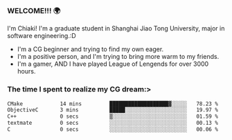 ### WELCOME!!! 🌍

I'm Chiaki! I'm a graduate student in Shanghai Jiao Tong University, major in software engineering.:D

-  I'm a CG beginner and trying to find my own eager. 
-  I'm a positive person, and I'm trying to bring more warm to my friends.
-  I'm a gamer, AND I have played League of Lengends for over 3000 hours.


### The time I spent to realize my CG dream:>
<!--START_SECTION:waka-->

```txt
CMake            14 mins         ███████████████████▓░░░░░   78.23 %
ObjectiveC       3 mins          █████░░░░░░░░░░░░░░░░░░░░   19.97 %
C++              0 secs          ▒░░░░░░░░░░░░░░░░░░░░░░░░   01.59 %
textmate         0 secs          ░░░░░░░░░░░░░░░░░░░░░░░░░   00.13 %
C                0 secs          ░░░░░░░░░░░░░░░░░░░░░░░░░   00.06 %
```

<!--END_SECTION:waka-->

<!--
**Chiaki-meow/Chiaki-meow** is a ✨ _special_ ✨ repository because its `README.md` (this file) appears on your GitHub profile.

Here are some ideas to get you started:

- 🔭 I’m currently working on ...
- 🌱 I’m currently learning ...
- 👯 I’m looking to collaborate on ...
- 🤔 I’m looking for help with ...
- 💬 Ask me about ...
- 📫 How to reach me: ...
- 😄 Pronouns: ...
- ⚡ Fun fact: ...
-->
